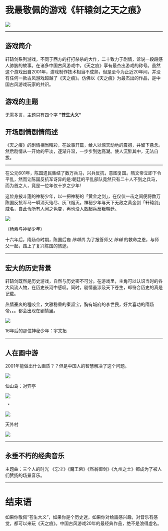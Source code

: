 # 我最敬佩的游戏《轩辕剑之天之痕》

![ ](https://p1.ssl.qhmsg.com/dr/220__/t01398b665f29a2c7b3.jpg)

***
## 游戏简介

轩辕剑系列游戏，不同于西方的打打杀杀的大作，二十致力于剧情，诉说一段段感人肺腑的故事。在诸多中国古风游戏中，《天之痕》享有最杰出游戏的称号。虽然这个游戏出自2001年，游戏制作技术相当不成熟，但是至今为止近20年间，并没有任何一款古风游戏超越了《天之痕》。仿佛以《天之痕》为最杰出的作品，是中国古风游戏玩家的共识。


## 游戏的主题

无需多言，主题只有四个字 **”苍生大义“**

## 开场剧情剧情简述

《天之痕》的剧情相当精彩，在故事开篇，给人以惊天动地的震撼，并留下悬念。然后剧情从一开始的平淡，逐渐升温，一步步到达高潮。使人沉醉其中，无法自拔。

***

在公元601年，陈国遗民集结了数万兵马，兴兵反抗，意图复国。隋文帝立即下令平乱，然而让陈国反抗军讶异的是:朝廷的平乱部队竟然只有二十人不到之兵马，而为首之人，竟是一位年仅十岁之少年!

这位身披斗篷的神秘少年，以一把神秘的「黄金之剑」，在仅仅一击之间便将数万陈国反抗军马一瞬消灭殆尽、灰飞烟灭。神秘少年与天下无敌之黄金剑「轩辕剑」威名，自此令所有人闻之色变，再也没人敢起兵反叛朝廷。

![ ](http://p2.so.qhmsg.com/bdr/_240_/t01eec8e783f0c4fee7.jpg)

（杨素与神秘少年）


十六年后，隋炀帝时期，陈国后裔 *陈靖仇* 为了报答师父 *陈辅* 的救命之恩，与师父一起，踏上了复兴陈国的旅途。




***
## 宏大的历史背景

轩辕剑既然是历史游戏，自然与历史密不可分。在游戏里，主角可以认识当时的各大风流人物，在历史长河中感叹。同时，剧情虽涉及天下苍生，却符合历史的真是记载。

热情豪爽的程咬金，文雅稳重的秦叔宝，胸有城府的李世民，好大喜功的隋炀帝。。。都会出现在剧情里。

![ ](http://p3.so.qhimgs1.com/bdr/_240_/t01d3f0cad846a5dc33.jpg)

16年后的那位神秘少年：宇文拓

***
## 人在画中游

2001年能做出什么画质？？但是中国人的智慧解决了这个问题。

 ![ ](https://p1.ssl.qhmsg.com/dr/220__/t0119e5a3dbf546edae.jpg)

 仙山岛：对弈亭

 ![](http://06.imgmini.eastday.com/mobile/20180528/20180528182707_6e83dbe2a69082e399d8cebb3dc5a28b_6.jpeg)

     *

![](http://p1.so.qhmsg.com/bdr/_240_/t014debc388178eac26.jpg)

天外村

 ![ ](https://vthumb.ykimg.com/0541040857B9220B6A0A44045829D6D6)

***
## 永垂不朽的经典音乐

主题曲：三个人的时光
《忘尘》《魔王砦》《然翁御剑》《九州之土》都成为了被人们赞扬的场景音乐。

***
# 结束语

如果你敬佩“苍生大义”，如果你是个历史迷，如果你对绘画感兴趣，对音乐有感觉，都可以来玩《天之痕》。中国古风游戏20年的最经典作品，绝不是浪得虚名。
